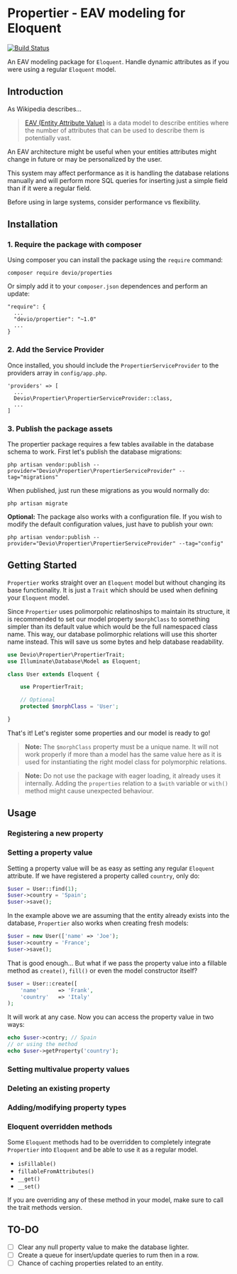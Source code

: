 Propertier - EAV modeling for Eloquent
======================================
[![Build Status](https://travis-ci.org/IsraelOrtuno/Propertier.svg?branch=master)](https://travis-ci.org/IsraelOrtuno/Propertier)

An EAV modeling package for `Eloquent`. Handle dynamic attributes as if you were using a regular `Eloquent` model.

## Introduction

As Wikipedia describes...

> [EAV (Entity Attribute Value)][1] is a data model to describe entities where the number of attributes that can be used to describe them is potentially vast.

An EAV architecture might be useful when your entities attributes might change in future or may be personalized by the user.

This system may affect performance as it is handling the database relations manually and will perform more SQL queries for inserting just a simple field than if it were a regular field.

Before using in large systems, consider performance vs flexibility.

## Installation

### 1. Require the package with composer

Using composer you can install the package using the `require` command:

```
composer require devio/properties
```

Or simply add it to your `composer.json` dependences and perform an update:

```
"require": {
  ...
  "devio/propertier": "~1.0"
  ...
}
```

### 2. Add the Service Provider

Once installed, you should include the `PropertierServiceProvider` to the providers array in `config/app.php`.

```
'providers' => [
  ...
  Devio\Propertier\PropertierServiceProvider::class,
  ...
]
```

### 3. Publish the package assets

The propertier package requires a few tables available in the database schema to work. First let's publish the database migrations:

```
php artisan vendor:publish --provider="Devio\Propertier\PropertierServiceProvider" --tag="migrations"
```

When published, just run these migrations as you would normally do:

```
php artisan migrate
```

**Optional:** The package also works with a configuration file. If you wish to modify the default configuration values, just have to publish your own:

```
php artisan vendor:publish --provider="Devio\Propertier\PropertierServiceProvider" --tag="config"
```

## Getting Started

`Propertier` works straight over an `Eloquent` model but without changing its base functionality. It is just a `Trait` which should be used when defining your `Eloquent` model.

Since `Propertier` uses polimorpohic relatinoships to maintain its structure, it is recommended to set our model property `$morphClass` to something simpler than its default value which would be the full namespaced class name. This way, our database polimorphic relations will use this shorter name instead. This will save us some bytes and help database readability.

```php
use Devio\Propertier\PropertierTrait;
use Illuminate\Database\Model as Eloquent;

class User extends Eloquent {

    use PropertierTrait;

    // Optional
    protected $morphClass = 'User';

}
```

That's it! Let's register some properties and our model is ready to go! 

> **Note:** The `$morphClass` property must be a unique name. It will not work properly if more than a model has the same value here as it is used for instantiating the right model class for polymorphic relations.

> **Note:** Do not use the package with eager loading, it already uses it internally. Adding the `properties` relation to a `$with` variable or `with()` method might cause unexpected behaviour.

## Usage

### Registering a new property

### Setting a property value

Setting a property value will be as easy as setting any regular `Eloquent` attribute. If we have registered a property called `country`, only do:

```php
$user = User::find(1);
$user->country = 'Spain';
$user->save();
```

In the example above we are assuming that the entity already exists into the database, `Propertier` also works when creating fresh models:

```php
$user = new User(['name' => 'Joe');
$user->country = 'France';
$user->save();
```

That is good enough... But what if we pass the property value into a fillable method as `create()`, `fill()` or even the model constructor itself?

```php
$user = User::create([
    'name'      => 'Frank',
    'country'   => 'Italy'
);
```

It will work at any case. Now you can access the property value in two ways:

```php
echo $user->contry; // Spain
// or using the method
echo $user->getProperty('country');
```

### Setting multivalue property values

### Deleting an existing property

### Adding/modifying property types

### Eloquent overridden methods

Some `Eloquent` methods had to be overridden to completely integrate `Propertier` into `Eloquent` and be able to use it as a regular model.

* `isFillable()`
* `fillableFromAttributes()`
* `__get()`
* `__set()`

If you are overriding any of these method in your model, make sure to call the trait methods version. 

## TO-DO

- [ ] Clear any null property value to make the database lighter.
- [ ] Create a queue for insert/update queries to rum then in a row.
- [ ] Chance of caching properties related to an entity.

[1]: https://en.wikipedia.org/wiki/Entity%E2%80%93attribute%E2%80%93value_model
